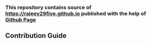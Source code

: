 ### This repository contains source of https://rajeev29five.github.io published with the help of [Github Page](https://pages.github.com/) 

## Contribution Guide

